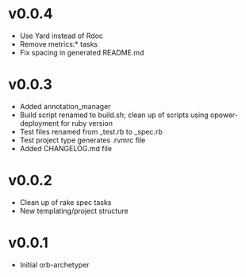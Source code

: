 # v0.0.4
- Use Yard instead of Rdoc
- Remove metrics:* tasks
- Fix spacing in generated README.md

# v0.0.3
- Added annotation_manager
- Build script renamed to build.sh; clean up of scripts using opower-deployment for ruby version
- Test files renamed from _test.rb to _spec.rb
- Test project type generates .rvmrc file
- Added CHANGELOG.md file

# v0.0.2
- Clean up of rake spec tasks
- New templating/project structure

# v0.0.1
- Initial orb-archetyper

